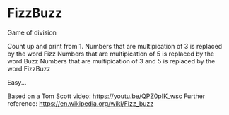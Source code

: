 # FizzBuzz
 Game of division

Count up and print from 1.
Numbers that are multipication of 3 is replaced by the word Fizz
Numbers that are multipication of 5 is replaced by the word Buzz
Numbers that are multipication of 3 and 5 is replaced by the word FizzBuzz

Easy...


Based on a Tom Scott video: https://youtu.be/QPZ0pIK_wsc
Further reference: https://en.wikipedia.org/wiki/Fizz_buzz